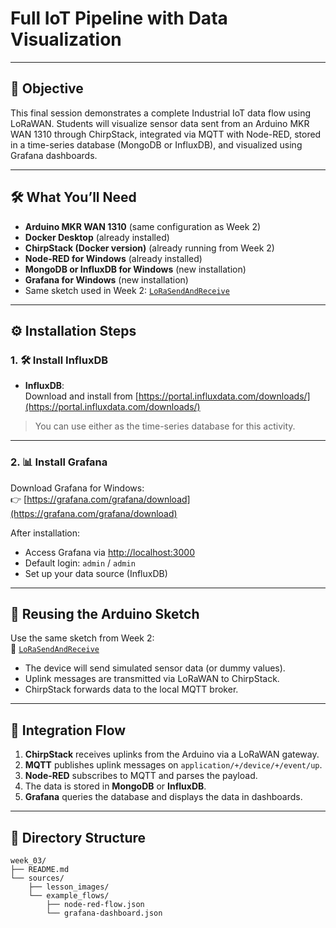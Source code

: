 
# Full IoT Pipeline with Data Visualization 

---

## 🎯 Objective

This final session demonstrates a complete Industrial IoT data flow using LoRaWAN. Students will visualize sensor data sent from an Arduino MKR WAN 1310 through ChirpStack, integrated via MQTT with Node-RED, stored in a time-series database (MongoDB or InfluxDB), and visualized using Grafana dashboards.

---

## 🛠️ What You’ll Need

- **Arduino MKR WAN 1310** (same configuration as Week 2)
- **Docker Desktop** (already installed)
- **ChirpStack (Docker version)** (already running from Week 2)
- **Node-RED for Windows** (already installed)
- **MongoDB or InfluxDB for Windows** (new installation)
- **Grafana for Windows** (new installation)
- Same sketch used in Week 2: [`LoRaSendAndReceive`](../week_02/sources/LoRaSendAndReceive/)

---

## ⚙️ Installation Steps

### 1. 🛠️ Install InfluxDB

- **InfluxDB**:  
  Download and install from [https://portal.influxdata.com/downloads/](https://portal.influxdata.com/downloads/)

> You can use either as the time-series database for this activity.

---

### 2. 📊 Install Grafana

Download Grafana for Windows:  
👉 [https://grafana.com/grafana/download](https://grafana.com/grafana/download)

After installation:
- Access Grafana via [http://localhost:3000](http://localhost:3000)  
- Default login: `admin` / `admin`  
- Set up your data source (InfluxDB)

---

## 🔁 Reusing the Arduino Sketch

Use the same sketch from Week 2:  
📂 [`LoRaSendAndReceive`](../week_02/sources/LoRaSendAndReceive/)

- The device will send simulated sensor data (or dummy values).
- Uplink messages are transmitted via LoRaWAN to ChirpStack.
- ChirpStack forwards data to the local MQTT broker.

---

## 🔗 Integration Flow

1. **ChirpStack** receives uplinks from the Arduino via a LoRaWAN gateway.
2. **MQTT** publishes uplink messages on `application/+/device/+/event/up`.
3. **Node-RED** subscribes to MQTT and parses the payload.
4. The data is stored in **MongoDB** or **InfluxDB**.
5. **Grafana** queries the database and displays the data in dashboards.

---

## 📂 Directory Structure

```plaintext
week_03/
├── README.md
└── sources/
    ├── lesson_images/
    └── example_flows/
        ├── node-red-flow.json
        └── grafana-dashboard.json



